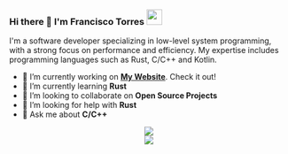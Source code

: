 <h3 align="left">Hi there 👋 I'm Francisco Torres</a> <img src="https://emojis.slackmojis.com/emojis/images/1579216111/7550/pikachu_wave.gif?1579216111" width="28" /></h3>

I'm a software developer specializing in low-level system programming, with a strong focus on performance and efficiency. My expertise includes programming languages such as Rust, C/C++ and Kotlin.

- 🔭 I’m currently working on [**My Website**](https://deimoshall.dev). Check it out!
- 🌱 I’m currently learning **Rust**
- 👯 I’m looking to collaborate on **Open Source Projects**
- 🤔 I’m looking for help with **Rust**
- 💬 Ask me about **C/C++**

<div align="center">
    <picture    >
        <source 
        srcset="https://github-readme-stats.vercel.app/api?username=deimoshall&show_icons=true&theme=dark&count_privattrue&hide=issues&border_radius=20"
        media="(prefers-color-scheme: dark)"
        />
        <source
        srcset="https://github-readme-stats.vercel.app/api?username=deimoshall&show_icons=true&count_privattrue&hide=issues&border_radius=20"
        media="(prefers-color-scheme: light), (prefers-color-scheme: no-preference)"
        />
        <img src="https://github-readme-stats.vercel.app/api?username=deimoshall" />
    </picture>
</div>

<div align="center">
    <img src="https://github-readme-stats.vercel.app/api/top-langs/?username=deimoshall&hide=c,makefile,batchfile,assembly,vhdl&langs_count=7&exclude_repo=js-course&border_radius=20&theme=dark">
</div>
